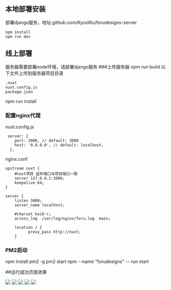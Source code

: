 ## 本地部署安装
部署django服务，地址:github.com/KyosWu/forudesigns-server
```
npm install
npm run dev
```
## 线上部署
服务器需要部署node环境，请部署django服务
###上传服务器
npm run build
以下文件上传到服务器项目目录
```
.nuxt
nuxt.config.js
package.json
```
npm run install
### 配置nginx代理
nuxt.config.js
```
 server: {
    port: 3000, // default: 3000
    host: '0.0.0.0', // default: localhost,
  },
```
nginx.conf
```
upstream nuxt {
    #nuxt项目 监听端口与项目端口一致
    server 127.0.0.1:3000;
    keepalive 64;
}

server {
    listen 3000;
    server_name localhost;

    #charset koi8-r;
    access_log  /var/log/nginx/foru.log  main;

    location / {
		  proxy_pass http://nuxt;
    }
```
### PM2启动
npm install pm2 -g
pm2 start npm --name "forudesigns" -- run start


##运行成功页面效果

![](https://github.com/KyosWu/forudesigns-front/blob/master/static/images/1.PNG)
![](https://github.com/KyosWu/forudesigns-front/blob/master/static/images/2.PNG)
![](https://github.com/KyosWu/forudesigns-front/blob/master/static/images/3.PNG)
![](https://github.com/KyosWu/forudesigns-front/blob/master/static/images/4.PNG)
![](https://github.com/KyosWu/forudesigns-front/blob/master/static/images/5.PNG)
